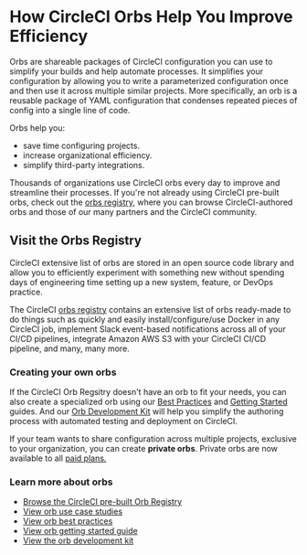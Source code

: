 # How CircleCI Orbs Help You Improve Efficiency #

Orbs are shareable packages of CircleCI configuration you can use to simplify your builds and help automate processes.
It simplifies your configuration by allowing you to write a parameterized configuration once and then use it across multiple similar projects. More specifically, an orb is a reusable package of YAML configuration that condenses repeated pieces of config into a single line of code.  

Orbs help you: 
* save time configuring projects.
* increase organizational efficiency.
* simplify third-party integrations.

Thousands of organizations use CircleCI orbs every day to improve and streamline their processes. If you're not already using CircleCI pre-built orbs, check out the [orbs registry](https://circleci.com/developer/orbs), where you can browse CircleCI-authored orbs and those of our many partners and the CircleCI community. 

## Visit the Orbs Registry ##
CircleCI extensive list of orbs are stored in an open source code library and allow you to efficiently experiment with something new without spending days of engineering time  setting up a new system, feature, or DevOps practice.

The CircleCI [orbs registry](https://circleci.com/developer/orbs) contains an extensive list of orbs ready-made to do things such as quickly and easily install/configure/use Docker in any CircleCI job, implement Slack event-based notifications across all of your CI/CD pipelines, integrate Amazon AWS S3 with your CircleCI CI/CD pipeline, and many, many more. 

### Creating your own orbs ###  
If the CircleCI Orb Regsitry doesn't have an orb to fit your needs, you can also create a specialized orb using our [Best Practices](https://circleci.com/docs/2.0/orbs-best-practices/#orb-best-practices-guidelines) and [Getting Started](https://circleci.com/docs/2.0/orb-author-intro/) guides. And our [Orb Development Kit](https://circleci.com/docs/2.0/orb-author/#orb-development-kit) will help you simplify the authoring process with automated testing and deployment on CircleCI. 

If your team wants to share configuration across multiple projects, exclusive to your organization, you can create **private orbs**. Private orbs are now available to all [paid plans.](https://circleci.com/pricing)

### Learn more about orbs ###

* [Browse the CircleCI pre-built Orb Registry](https://circleci.com/developer/orbs)
* [View orb use case studies](https://circleci.com/orbs/)
* [View orb best practices](https://circleci.com/docs/2.0/orbs-best-practices/#orb-best-practices-guidelines)
* [View orb getting started guide](https://circleci.com/docs/2.0/orb-author-intro/)
* [View the orb development kit](https://circleci.com/docs/2.0/orb-author/#orb-development-kit) 
